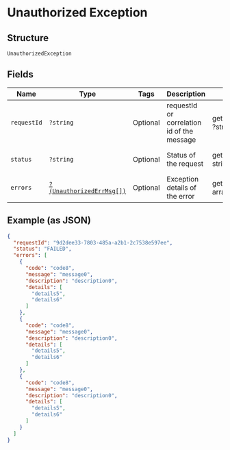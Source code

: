 
# Unauthorized Exception

## Structure

`UnauthorizedException`

## Fields

| Name | Type | Tags | Description | Getter | Setter |
|  --- | --- | --- | --- | --- | --- |
| `requestId` | `?string` | Optional | requestId or correlation id of the message | getRequestId(): ?string | setRequestId(?string requestId): void |
| `status` | `?string` | Optional | Status of the request | getStatus(): ?string | setStatus(?string status): void |
| `errors` | [`?(UnauthorizedErrMsg[])`](../../doc/models/unauthorized-err-msg.md) | Optional | Exception details of the error | getErrors(): ?array | setErrors(?array errors): void |

## Example (as JSON)

```json
{
  "requestId": "9d2dee33-7803-485a-a2b1-2c7538e597ee",
  "status": "FAILED",
  "errors": [
    {
      "code": "code8",
      "message": "message0",
      "description": "description0",
      "details": [
        "details5",
        "details6"
      ]
    },
    {
      "code": "code8",
      "message": "message0",
      "description": "description0",
      "details": [
        "details5",
        "details6"
      ]
    },
    {
      "code": "code8",
      "message": "message0",
      "description": "description0",
      "details": [
        "details5",
        "details6"
      ]
    }
  ]
}
```

